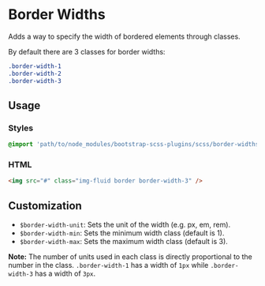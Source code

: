 # Border Widths

Adds a way to specify the width of bordered elements through classes.

By default there are 3 classes for border widths:

```scss
.border-width-1
.border-width-2
.border-width-3
```

## Usage

### Styles

```scss
@import 'path/to/node_modules/bootstrap-scss-plugins/scss/border-widths';
```

### HTML

```html
<img src="#" class="img-fluid border border-width-3" />
```

## Customization

- `$border-width-unit`: Sets the unit of the width (e.g. px, em, rem).
- `$border-width-min`: Sets the minimum width class (default is 1).
- `$border-width-max`: Sets the maximum width class (default is 3).

**Note:** The number of units used in each class is directly proportional to the number in the class. `.border-width-1` has a width of `1px` while `.border-width-3` has a width of `3px`.
